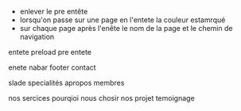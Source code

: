 


- enlever le pre entête 
- lorsqu'on passe sur une page en l'entete la couleur estamrqué 
- sur chaque page après l'enête le nom de la page et le chemin de navigation 


entete
preload
pre entete


enete
nabar
footer
contact

slade 
specialités 
apropos
membres


nos sercices
pourqioi nous chosir 
nos projet
temoignage